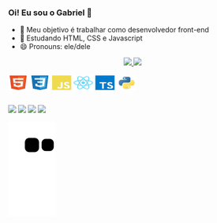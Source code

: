 ### Oi! Eu sou o Gabriel 👋

- 🔭 Meu objetivo é trabalhar como desenvolvedor front-end
- 🌱 Estudando HTML, CSS e Javascript
- 😄 Pronouns: ele/dele

<div align="center">
  <a href="https://github.com/gabrielolisilva?tab=repositories">
  <img height="180em" src="https://github-readme-stats.vercel.app/api?username=gabrielolisilva&show_icons=true&theme=dark&include_all_commits=true&count_private=true"/>
  <img height="180em" src="https://github-readme-stats.vercel.app/api/top-langs/?username=gabrielolisilva&layout=compact&langs_count=7&theme=dark"/></a>
</div>

<div style="display: inline_block"><br>
  <img align="center" alt="Gabriel-HTML" height="30" width="40" src="https://raw.githubusercontent.com/devicons/devicon/master/icons/html5/html5-original.svg">
  <img align="center" alt="Gabriel-CSS" height="30" width="40" src="https://raw.githubusercontent.com/devicons/devicon/master/icons/css3/css3-original.svg">
  <img align="center" alt="Gabriel-Js" height="30" width="40" src="https://raw.githubusercontent.com/devicons/devicon/master/icons/javascript/javascript-plain.svg">
  <img align="center" alt="Gabriel-Python" height="30" width="40" src="https://raw.githubusercontent.com/devicons/devicon/master/icons/react/react-original.svg">
  <img align="center" alt="Gabriel-Typescript" height="30" width="40" src="https://raw.githubusercontent.com/devicons/devicon/master/icons/typescript/typescript-original.svg">
  <img align="center" alt="Gabriel-Python" height="30" width="40" src="https://raw.githubusercontent.com/devicons/devicon/master/icons/python/python-original.svg">
</div>

##

<div>
  <a href="https://www.linkedin.com/in/gabrielsilva2799" target="_blank"><img src="https://img.shields.io/badge/-LinkedIn-%230077B5?style=for-the-badge&logo=linkedin&logoColor=white" target="_blank"></a>
  <a href = "mailto:gabrielsilva2799@hotmail.com"><img src="https://img.shields.io/badge/-Gmail-%23333?style=for-the-badge&logo=gmail&logoColor=white" target="_blank"></a>
  <a href="https://www.instagram.com/gabrielsilva2799/" target="_blank"><img src="https://img.shields.io/badge/-Instagram-%23E4405F?style=for-the-badge&logo=instagram&logoColor=white" target="_blank"></a>
 	<a href="https://www.twitch.tv/galaguinha_" target="_blank"><img src="https://img.shields.io/badge/Twitch-9146FF?style=for-the-badge&logo=twitch&logoColor=white" target="_blank"></a>
</div>

![Snake animation](https://github.com/gabrielolisilva/gabrielolisilva/blob/output/github-contribution-grid-snake.svg)
